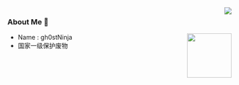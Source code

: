 <img align="right" src="https://github-readme-stats.vercel.app/api?username=gh0stNinja&count_private=true&show_icons=true&hide=prs&theme=radical" />

### About Me 👋

<img align='right' src="https://profile-counter.glitch.me/gh0stNinja/count.svg" width="100">

- Name : gh0stNinja
- 国家一级保护废物

